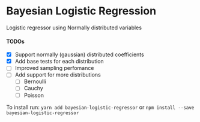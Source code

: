 # Bayesian Logistic Regression

Logistic regressor using Normally distributed variables

#### TODOs
- [x] Support normally (gaussian) distributed coefficients
- [x] Add base tests for each distribution
- [ ] Improved sampling perfomance
- [ ] Add support for more distributions
    - [ ] Bernoulli
    - [ ] Cauchy
    - [ ] Poisson

To install run:
`yarn add bayesian-logistic-regressor` or `npm install --save bayesian-logistic-regressor`
